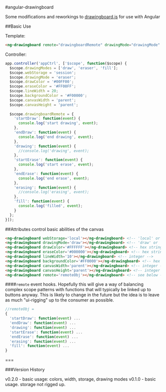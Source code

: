 #angular-drawingboard

Some modifications and reworkings to [drawingboard.js](https://github.com/Leimi/drawingboard.js) for use with Angular

##Basic Use

Template:

```html
<ng-drawingboard remote="drawingboardRemote" drawingMode="drawingMode" eraseColor="eraseColor" drawColor="drawColor" lineWidth="lineWidth" webStorage="webStorage" backgroundColor="backgroundColor"></ng-drawingboard>
```

Controller:

```javascript
app.controller('appCtrl', ['$scope', function($scope) {
  $scope.drawingModes = ['draw', 'eraser', 'fill'];
  $scope.webStorage = 'session';
  $scope.drawingMode = 'eraser';
  $scope.drawColor = '#00FF00';
  $scope.eraseColor = '#FF00FF';
  $scope.lineWidth = 20;
  $scope.backgroundColor = '#F00000';
  $scope.canvasWidth = 'parent';
  $scope.canvasHeight = 'parent';
  
  $scope.drawingboardRemote = {
    'startDraw': function(event) {
      console.log('start drawing', event);
    },
    'endDraw': function(event) {
      console.log('end drawing', event);
    },
    'drawing': function(event) {
      //console.log('drawing', event);
    },
    'startErase': function(event) {
      console.log('start erase', event);
    },
    'endErase': function(event) {
      console.log('end erase', event);
    },
    'erasing': function(event) {
      //console.log('erasing', event);
    },
    'fill': function(event) {
      console.log('filled', event);
    }
  };
}]);
```

##Attributes
control basic abilities of the canvas

```html
<ng-drawingboard webStorage='local'></ng-drawingboard> <!-- 'local' or 'session' -->
<ng-drawingboard drawingMode='draw'></ng-drawingboard> <!-- 'draw' or 'eraser or 'fill' -->
<ng-drawingboard drawColor='#FFFFFF'></ng-drawingboard> <!-- hex string -->
<ng-drawingboard eraseColor='#000000'></ng-drawingboard> <!-- hex string -->
<ng-drawingboard lineWidth='10'></ng-drawingboard> <!-- integer -->
<ng-drawingboard backgroundColor='#FF0000'></ng-drawingboard> <!-- hex string -->
<ng-drawingboard canvasWidth='parent'></ng-drawingboard> <!-- integer -->
<ng-drawingboard canvasHeight='parent'></ng-drawingboard> <!-- integer -->
<ng-drawingboard remote='remoteObj'></ng-drawingboard> <!-- see below -->
```

####`remote`
event hooks. Hopefully this will give a way of balancing complex scope patterns with functions that will typically be linked up to buttons anyway. This is likely to change in the future but the idea is to leave as much "ui-rigging" up to the consumer as possible.

```javascript
//remoteObj =
{
  'startDraw': function(event) ...
  'endDraw': function(event) ...
  'drawing': function(event) ...
  'startErase': function(event) ...
  'endErase': function(event) ...
  'erasing': function(event) ...
  'fill': function(event) ...
}
```

===

###Version History

v0.2.0 - basic usage: colors, width, storage, drawing modes
v0.1.0 - basic usage. storage not rigged up.